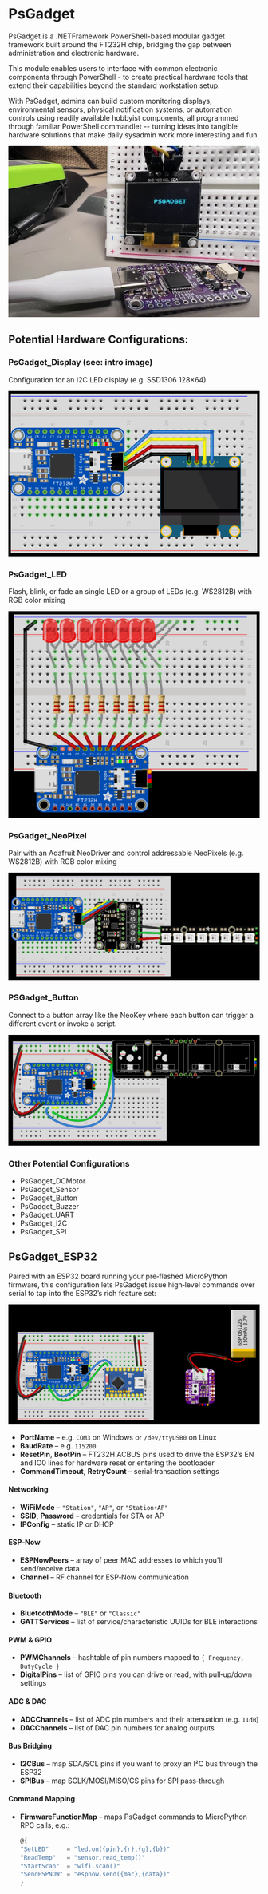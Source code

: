 # PsGadget

PsGadget is a .NETFramework PowerShell-based modular gadget framework built around the FT232H chip, bridging the gap between administration and electronic hardware.

This module enables users to interface with common electronic components through PowerShell - to create practical hardware tools that extend their capabilities beyond the standard workstation setup.

With PsGadget, admins can build custom monitoring displays, environmental sensors, physical notification systems, or automation controls using readily available hobbyist components, all programmed through familiar PowerShell commandlet -- turning ideas into tangible hardware solutions that make daily sysadmin work more interesting and fun.

![PsGadget_intro](img/psgadget_intro.png)

## Potential Hardware Configurations:

### PsGadget_Display (see: intro image)
Configuration for an I2C LED display (e.g. SSD1306 128×64)

![alt text](image.png)

### PsGadget_LED
Flash, blink, or fade an single LED or a group of LEDs (e.g. WS2812B) with RGB color mixing

![alt text](image-1.png)

### PsGadget_NeoPixel
Pair with an Adafruit NeoDriver and control addressable NeoPixels (e.g. WS2812B) with RGB color mixing

![alt text](img/psgadget_neopixeldriver.png)

### PSGadget_Button

Connect to a button array like the NeoKey where each button can trigger a different event or invoke a script.

![alt text](image-6.png)

### Other Potential Configurations

- PsGadget_DCMotor
- PsGadget_Sensor
- PsGadget_Button
- PsGadget_Buzzer
- PsGadget_UART
- PsGadget_I2C
- PsGadget_SPI

## PsGadget_ESP32  

Paired with an ESP32 board running your pre‑flashed MicroPython firmware, this configuration lets PsGadget issue high‐level commands over serial to tap into the ESP32’s rich feature set:

![alt text](img/psgadget_esp32.png)

- **PortName** – e.g. `COM3` on Windows or `/dev/ttyUSB0` on Linux  
- **BaudRate** – e.g. `115200`  
- **ResetPin**, **BootPin** – FT232H ACBUS pins used to drive the ESP32’s EN and IO0 lines for hardware reset or entering the bootloader  
- **CommandTimeout**, **RetryCount** – serial‐transaction settings  

#### Networking  
- **WiFiMode** – `"Station"`, `"AP"`, or `"Station+AP"`  
- **SSID**, **Password** – credentials for STA or AP  
- **IPConfig** – static IP or DHCP  

#### ESP‑Now  
- **ESPNowPeers** – array of peer MAC addresses to which you’ll send/receive data  
- **Channel** – RF channel for ESP‑Now communication  

#### Bluetooth  
- **BluetoothMode** – `"BLE"` or `"Classic"`  
- **GATTServices** – list of service/characteristic UUIDs for BLE interactions  

#### PWM & GPIO  
- **PWMChannels** – hashtable of pin numbers mapped to `{ Frequency, DutyCycle }`  
- **DigitalPins** – list of GPIO pins you can drive or read, with pull‑up/down settings  

#### ADC & DAC  
- **ADCChannels** – list of ADC pin numbers and their attenuation (e.g. `11dB`)  
- **DACChannels** – list of DAC pin numbers for analog outputs  

#### Bus Bridging  
- **I2CBus** – map SDA/SCL pins if you want to proxy an I²C bus through the ESP32  
- **SPIBus** – map SCLK/MOSI/MISO/CS pins for SPI pass‑through  

#### Command Mapping  
- **FirmwareFunctionMap** – maps PsGadget commands to MicroPython RPC calls, e.g.:  
    ```powershell
  @{
    "SetLED"     = "led.on({pin},{r},{g},{b})"
    "ReadTemp"   = "sensor.read_temp()"
    "StartScan"  = "wifi.scan()"
    "SendESPNOW" = "espnow.send({mac},{data})"
  }
    ```

